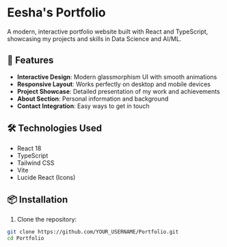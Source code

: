 # Eesha's Portfolio

A modern, interactive portfolio website built with React and TypeScript, showcasing my projects and skills in Data Science and AI/ML.

## 🚀 Features

- **Interactive Design**: Modern glassmorphism UI with smooth animations
- **Responsive Layout**: Works perfectly on desktop and mobile devices
- **Project Showcase**: Detailed presentation of my work and achievements
- **About Section**: Personal information and background
- **Contact Integration**: Easy ways to get in touch

## 🛠️ Technologies Used

- React 18
- TypeScript
- Tailwind CSS
- Vite
- Lucide React (Icons)

## 📦 Installation

1. Clone the repository:
```bash
git clone https://github.com/YOUR_USERNAME/Portfolio.git
cd Portfolio